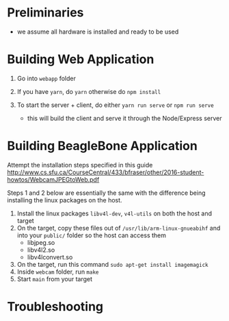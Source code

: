 Preliminaries
=
- we assume all hardware is installed and ready to be used

Building Web Application
=
1. Go into `webapp` folder
2. If you have `yarn`, do `yarn` otherwise do `npm install`
3. To start the server + client, do either `yarn run serve` or `npm run serve`

    - this will build the client and serve it through the Node/Express server

Building BeagleBone Application
=

Attempt the installation steps specified in this guide http://www.cs.sfu.ca/CourseCentral/433/bfraser/other/2016-student-howtos/WebcamJPEGtoWeb.pdf

Steps 1 and 2 below are essentially the same with the difference being installing the linux packages on the host.

1. Install the linux packages `libv4l-dev`, `v4l-utils` on both the host and target
2. On the target, copy these files out of `/usr/lib/arm-linux-gnueabihf` and into your `public/` folder so the host can access them
    - libjpeg.so
    - libv4l2.so
    - libv4lconvert.so
3. On the target, run this command `sudo apt-get install imagemagick`
4. Inside `webcam` folder, run `make`
5. Start `main` from your target


Troubleshooting
=
